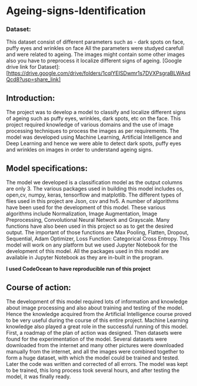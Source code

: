 # Ageing-signs-Identification

### Dataset: 

This dataset consist of different parameters such as -
dark spots on face,
puffy eyes and 
wrinkles on face
All the parameters were studyed carefull and were related to ageing. The images might contain some other images also you have to preprocess it localize different signs of ageing.
[Google drive link for Dataset]:[https://drive.google.com/drive/folders/1cqlYEISDwmr1s7DVXPsgraBLWAxdQcd8?usp=share_link]

## Introduction:
The project was to develop a model to classify and localize different signs of ageing such as puffy eyes, wrinkles, dark spots, etc on the face. This project required knowledge of various domains and the use of image processing techniques to process the images as per requirements. The model was developed using Machine Learning, Artificial Intelligence and Deep Learning and hence we were able to detect dark spots, puffy eyes and wrinkles on images in order to understand ageing signs.


## Model specifications:
The model we developed is a classification model as the output columns are only 3.
The various packages used in building this model includes os, open,cv, numpy, keras, tensorflow and matplotlib.
The different types of flies used in this project are Json, csv and hv5.
A number of algorithms have been used for the development of this model. These various algorithms include Normalization, Image Augmentation, Image Preprocessing, Convolutional Neural Network and Grayscale.
Many functions have also been used in this project so as to get the desired output. The important of those functions are Max Pooling, Flatten, Dropout, Sequential, Adam Optimizer, Loss Function: Categorical Cross Entropy.
This model will work on any platform but we used Jupyter Notebook for the development of this model. All the packages used in this model are available in Jupyter Notebook as they are in-built in the program.

**I used CodeOcean to have reproducible run of this project**

## Course of action:
The development of this model required lots of information and knowledge about image processing and also about training and testing of the model. Hence the knowledge acquired from the Artificial Intelligence course proved to be very useful during the course of this entire project. Machine Learning knowledge also played a great role in the successful running of this model.
First, a roadmap of the plan of action was designed. Then datasets were found for the experimentation of the model. Several datasets were downloaded from the internet and many other pictures were downloaded manually from the internet, and all the images were combined together to form a huge dataset, with which the model could be trained and tested. Later the code was written and corrected of all errors. The model was kept to be trained, this long process took several hours, and after testing the model, it was finally ready.
